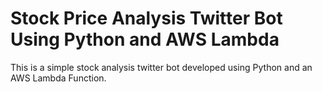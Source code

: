 # Stock Price Analysis Twitter Bot Using Python and AWS Lambda

This is a simple stock analysis twitter bot developed using Python and an AWS Lambda Function.

